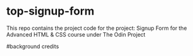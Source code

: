 # top-signup-form
This repo contains the project code for the project: Signup Form for the Advanced HTML &amp; CSS course under The Odin Project

#background credits




